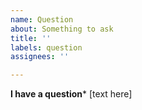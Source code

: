 ```yaml
---
name: Question
about: Something to ask
title: ''
labels: question
assignees: ''

---
```


**I have a question***
[text here]
